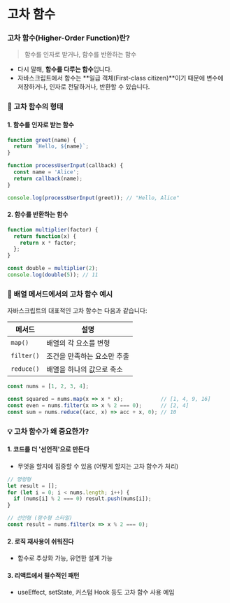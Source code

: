 # 고차 함수


### 고차 함수(Higher-Order Function)란?
> 함수를 인자로 받거나, 함수를 반환하는 함수

- 다시 말해, **함수를 다루는 함수**입니다.
- 자바스크립트에서 함수는 **일급 객체(First-class citizen)**이기 때문에 변수에 저장하거나, 인자로 전달하거나, 반환할 수 있습니다.


### 📌 고차 함수의 형태

#### 1. 함수를 인자로 받는 함수
```js
function greet(name) {
  return `Hello, ${name}`;
}

function processUserInput(callback) {
  const name = 'Alice';
  return callback(name);
}

console.log(processUserInput(greet)); // "Hello, Alice"
```


#### 2. 함수를 반환하는 함수
```js
function multiplier(factor) {
  return function(x) {
    return x * factor;
  };
}

const double = multiplier(2);
console.log(double(5)); // 11
```


### 🔁 배열 메서드에서의 고차 함수 예시
자바스크립트의 대표적인 고차 함수는 다음과 같습니다:

| 메서드    | 설명                        |
|-----------|-----------------------------|
| `map()`   | 배열의 각 요소를 변형       |
| `filter()`| 조건을 만족하는 요소만 추출 |
| `reduce()`| 배열을 하나의 값으로 축소   |

```js
const nums = [1, 2, 3, 4];

const squared = nums.map(x => x * x);            // [1, 4, 9, 16]
const even = nums.filter(x => x % 2 === 0);      // [2, 4]
const sum = nums.reduce((acc, x) => acc + x, 0); // 10
```


### 💡 고차 함수가 왜 중요한가?

#### 1. 코드를 더 '선언적'으로 만든다
- 무엇을 할지에 집중할 수 있음 (어떻게 할지는 고차 함수가 처리)
```jsx
// 명령형
let result = [];
for (let i = 0; i < nums.length; i++) {
  if (nums[i] % 2 === 0) result.push(nums[i]);
}

// 선언형 (함수형 스타일)
const result = nums.filter(x => x % 2 === 0);
```

#### 2. 로직 재사용이 쉬워진다
- 함수로 추상화 가능, 유연한 설계 가능

#### 3. 리액트에서 필수적인 패턴
- useEffect, setState, 커스텀 Hook 등도 고차 함수 사용 예임
